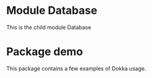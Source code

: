 # Module Database
This is the child module Database

# Package demo
This package contains a few examples of Dokka usage.
